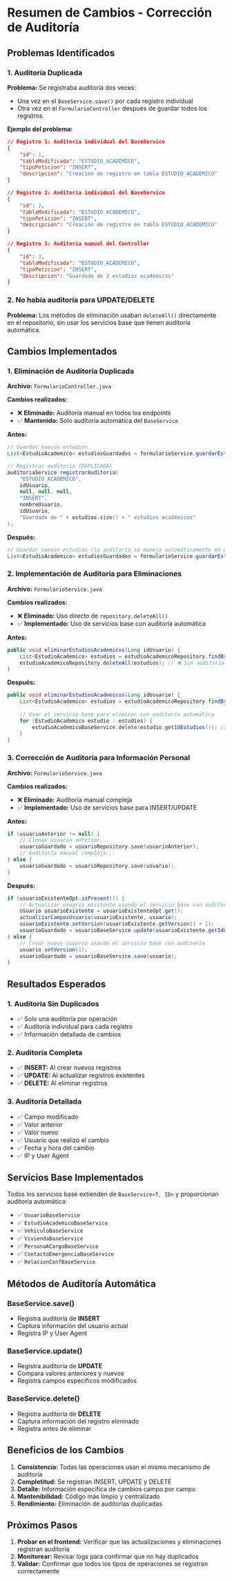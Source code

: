 # Resumen de Cambios - Corrección de Auditoría

## Problemas Identificados

### 1. Auditoría Duplicada
**Problema:** Se registraba auditoría dos veces:
- Una vez en el `BaseService.save()` por cada registro individual
- Otra vez en el `FormularioController` después de guardar todos los registros

**Ejemplo del problema:**
```json
// Registro 1: Auditoría individual del BaseService
{
    "id": 1,
    "tablaModificada": "ESTUDIO_ACADEMICO",
    "tipoPeticion": "INSERT",
    "descripcion": "Creación de registro en tabla ESTUDIO_ACADEMICO"
}

// Registro 2: Auditoría individual del BaseService  
{
    "id": 2,
    "tablaModificada": "ESTUDIO_ACADEMICO",
    "tipoPeticion": "INSERT",
    "descripcion": "Creación de registro en tabla ESTUDIO_ACADEMICO"
}

// Registro 3: Auditoría manual del Controller
{
    "id": 3,
    "tablaModificada": "ESTUDIO_ACADEMICO",
    "tipoPeticion": "INSERT",
    "descripcion": "Guardado de 2 estudios académicos"
}
```

### 2. No había auditoría para UPDATE/DELETE
**Problema:** Los métodos de eliminación usaban `deleteAll()` directamente en el repositorio, sin usar los servicios base que tienen auditoría automática.

## Cambios Implementados

### 1. Eliminación de Auditoría Duplicada

**Archivo:** `FormularioController.java`

**Cambios realizados:**
- ❌ **Eliminado:** Auditoría manual en todos los endpoints
- ✅ **Mantenido:** Solo auditoría automática del `BaseService`

**Antes:**
```java
// Guardar nuevos estudios
List<EstudioAcademico> estudiosGuardados = formularioService.guardarEstudiosAcademicos(estudios, idUsuario);

// Registrar auditoría (DUPLICADA)
auditoriaService.registrarAuditoria(
    "ESTUDIO_ACADEMICO",
    idUsuario,
    null, null, null,
    "INSERT",
    nombreUsuario,
    idUsuario,
    "Guardado de " + estudios.size() + " estudios académicos"
);
```

**Después:**
```java
// Guardar nuevos estudios (la auditoría se maneja automáticamente en el servicio base)
List<EstudioAcademico> estudiosGuardados = formularioService.guardarEstudiosAcademicos(estudios, idUsuario);
```

### 2. Implementación de Auditoría para Eliminaciones

**Archivo:** `FormularioService.java`

**Cambios realizados:**
- ❌ **Eliminado:** Uso directo de `repository.deleteAll()`
- ✅ **Implementado:** Uso de servicios base con auditoría automática

**Antes:**
```java
public void eliminarEstudiosAcademicos(Long idUsuario) {
    List<EstudioAcademico> estudios = estudioAcademicoRepository.findByUsuarioIdUsuario(usuario.get().getIdUsuario());
    estudioAcademicoRepository.deleteAll(estudios); // ❌ Sin auditoría
}
```

**Después:**
```java
public void eliminarEstudiosAcademicos(Long idUsuario) {
    List<EstudioAcademico> estudios = estudioAcademicoRepository.findByUsuarioIdUsuario(usuario.get().getIdUsuario());
    
    // Usar el servicio base para eliminar con auditoría automática
    for (EstudioAcademico estudio : estudios) {
        estudioAcademicoBaseService.delete(estudio.getIdEstudios()); // ✅ Con auditoría
    }
}
```

### 3. Corrección de Auditoría para Información Personal

**Archivo:** `FormularioService.java`

**Cambios realizados:**
- ❌ **Eliminado:** Auditoría manual compleja
- ✅ **Implementado:** Uso de servicios base para INSERT/UPDATE

**Antes:**
```java
if (usuarioAnterior != null) {
    // Clonar usuario anterior...
    usuarioGuardado = usuarioRepository.save(usuarioAnterior);
    // Auditoría manual compleja...
} else {
    usuarioGuardado = usuarioRepository.save(usuario);
}
```

**Después:**
```java
if (usuarioExistenteOpt.isPresent()) {
    // Actualizar usuario existente usando el servicio base con auditoría
    Usuario usuarioExistente = usuarioExistenteOpt.get();
    actualizarCamposUsuario(usuarioExistente, usuario);
    usuarioExistente.setVersion(usuarioExistente.getVersion() + 1);
    usuarioGuardado = usuarioBaseService.update(usuarioExistente.getIdUsuario(), usuarioExistente);
} else {
    // Crear nuevo usuario usando el servicio base con auditoría
    usuario.setVersion(1);
    usuarioGuardado = usuarioBaseService.save(usuario);
}
```

## Resultados Esperados

### 1. Auditoría Sin Duplicados
- ✅ Solo una auditoría por operación
- ✅ Auditoría individual para cada registro
- ✅ Información detallada de cambios

### 2. Auditoría Completa
- ✅ **INSERT:** Al crear nuevos registros
- ✅ **UPDATE:** Al actualizar registros existentes  
- ✅ **DELETE:** Al eliminar registros

### 3. Auditoría Detallada
- ✅ Campo modificado
- ✅ Valor anterior
- ✅ Valor nuevo
- ✅ Usuario que realizó el cambio
- ✅ Fecha y hora del cambio
- ✅ IP y User Agent

## Servicios Base Implementados

Todos los servicios base extienden de `BaseService<T, ID>` y proporcionan auditoría automática:

- ✅ `UsuarioBaseService`
- ✅ `EstudioAcademicoBaseService`
- ✅ `VehiculoBaseService`
- ✅ `ViviendaBaseService`
- ✅ `PersonaACargoBaseService`
- ✅ `ContactoEmergenciaBaseService`
- ✅ `RelacionConfBaseService`

## Métodos de Auditoría Automática

### BaseService.save()
- Registra auditoría de **INSERT**
- Captura información del usuario actual
- Registra IP y User Agent

### BaseService.update()
- Registra auditoría de **UPDATE**
- Compara valores anteriores y nuevos
- Registra campos específicos modificados

### BaseService.delete()
- Registra auditoría de **DELETE**
- Captura información del registro eliminado
- Registra antes de eliminar

## Beneficios de los Cambios

1. **Consistencia:** Todas las operaciones usan el mismo mecanismo de auditoría
2. **Completitud:** Se registran INSERT, UPDATE y DELETE
3. **Detalle:** Información específica de cambios campo por campo
4. **Mantenibilidad:** Código más limpio y centralizado
5. **Rendimiento:** Eliminación de auditorías duplicadas

## Próximos Pasos

1. **Probar en el frontend:** Verificar que las actualizaciones y eliminaciones registran auditoría
2. **Monitorear:** Revisar logs para confirmar que no hay duplicados
3. **Validar:** Confirmar que todos los tipos de operaciones se registran correctamente 